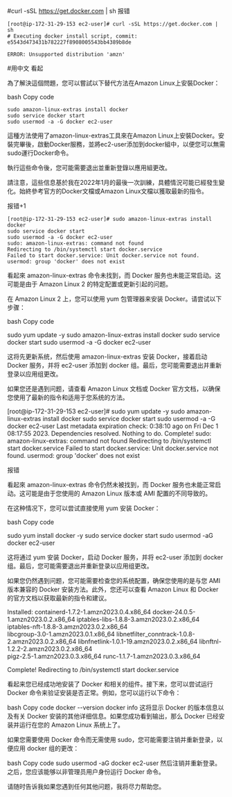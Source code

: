 #curl -sSL https://get.docker.com | sh
报错

````
[root@ip-172-31-29-153 ec2-user]# curl -sSL https://get.docker.com | sh
# Executing docker install script, commit: e5543d473431b782227f8908005543bb4389b8de

ERROR: Unsupported distribution 'amzn'
````

#用中文
看起

為了解決這個問題，您可以嘗試以下替代方法在Amazon Linux上安裝Docker：

bash
Copy code
````
sudo amazon-linux-extras install docker
sudo service docker start
sudo usermod -a -G docker ec2-user
````

這種方法使用了amazon-linux-extras工具來在Amazon Linux上安裝Docker。安裝完畢後，啟動Docker服務，並將ec2-user添加到docker組中，以便您可以無需sudo運行Docker命令。

執行這些命令後，您可能需要退出並重新登錄以應用組更改。

請注意，這些信息基於我在2022年1月的最後一次訓練，具體情況可能已經發生變化。始終參考官方的Docker文檔或Amazon Linux文檔以獲取最新的指令。

报错+1

````
[root@ip-172-31-29-153 ec2-user]# sudo amazon-linux-extras install docker
sudo service docker start
sudo usermod -a -G docker ec2-user
sudo: amazon-linux-extras: command not found
Redirecting to /bin/systemctl start docker.service
Failed to start docker.service: Unit docker.service not found.
usermod: group 'docker' does not exist
````

看起來 amazon-linux-extras 命令未找到，而 Docker 服务也未能正常启动。这可能是由于 Amazon Linux 2 的特定配置或更新引起的问题。

在 Amazon Linux 2 上，您可以使用 yum 包管理器来安装 Docker。请尝试以下步骤：

bash
Copy code

sudo yum update -y
sudo amazon-linux-extras install docker
sudo service docker start
sudo usermod -a -G docker ec2-user

这将先更新系统，然后使用 amazon-linux-extras 安装 Docker，接着启动 Docker 服务，并将 ec2-user 添加到 docker 组。最后，您可能需要退出并重新登录以应用组更改。

如果您还是遇到问题，请查看 Amazon Linux 文档或 Docker 官方文档，以确保您使用了最新的指令和适用于您系统的方法。

[root@ip-172-31-29-153 ec2-user]# sudo yum update -y
sudo amazon-linux-extras install docker
sudo service docker start
sudo usermod -a -G docker ec2-user
Last metadata expiration check: 0:38:10 ago on Fri Dec  1 08:17:55 2023.
Dependencies resolved.
Nothing to do.
Complete!
sudo: amazon-linux-extras: command not found
Redirecting to /bin/systemctl start docker.service
Failed to start docker.service: Unit docker.service not found.
usermod: group 'docker' does not exist

报错

看起來 amazon-linux-extras 命令仍然未被找到，而 Docker 服务也未能正常启动。这可能是由于您使用的 Amazon Linux 版本或 AMI 配置的不同导致的。

在这种情况下，您可以尝试直接使用 yum 安装 Docker：

bash
Copy code

sudo yum install docker -y
sudo service docker start
sudo usermod -aG docker ec2-user

这将通过 yum 安装 Docker，启动 Docker 服务，并将 ec2-user 添加到 docker 组。最后，您可能需要退出并重新登录以应用组更改。

如果您仍然遇到问题，您可能需要检查您的系统配置，确保您使用的是与您 AMI 版本兼容的 Docker 安装方法。此外，您还可以查看 Amazon Linux 和 Docker 的官方文档以获取最新的指令和建议。

Installed:
  containerd-1.7.2-1.amzn2023.0.4.x86_64         docker-24.0.5-1.amzn2023.0.2.x86_64                        iptables-libs-1.8.8-3.amzn2023.0.2.x86_64         iptables-nft-1.8.8-3.amzn2023.0.2.x86_64        
  libcgroup-3.0-1.amzn2023.0.1.x86_64            libnetfilter_conntrack-1.0.8-2.amzn2023.0.2.x86_64         libnfnetlink-1.0.1-19.amzn2023.0.2.x86_64         libnftnl-1.2.2-2.amzn2023.0.2.x86_64            
  pigz-2.5-1.amzn2023.0.3.x86_64                 runc-1.1.7-1.amzn2023.0.3.x86_64                          

Complete!
Redirecting to /bin/systemctl start docker.service


看起来您已经成功地安装了 Docker 和相关的组件。接下来，您可以尝试运行 Docker 命令来验证安装是否正常。例如，您可以运行以下命令：

bash
Copy code
docker --version
docker info
这将显示 Docker 的版本信息以及有关 Docker 安装的其他详细信息。如果您成功看到输出，那么 Docker 已经安装并运行在您的 Amazon Linux 系统上了。

如果您需要使用 Docker 命令而无需使用 sudo，您可能需要注销并重新登录，以便应用 docker 组的更改：

bash
Copy code
sudo usermod -aG docker ec2-user
然后注销并重新登录。之后，您应该能够以非管理员用户身份运行 Docker 命令。

请随时告诉我如果您遇到任何其他问题，我将尽力帮助您。
